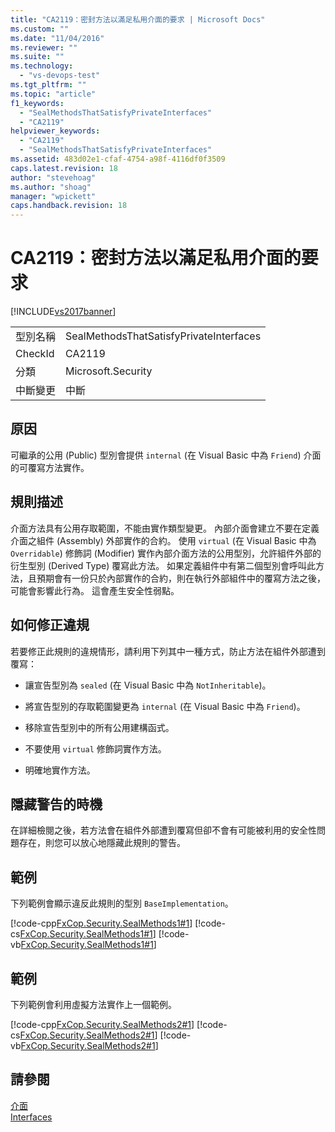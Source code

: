 ```yaml
---
title: "CA2119：密封方法以滿足私用介面的要求 | Microsoft Docs"
ms.custom: ""
ms.date: "11/04/2016"
ms.reviewer: ""
ms.suite: ""
ms.technology: 
  - "vs-devops-test"
ms.tgt_pltfrm: ""
ms.topic: "article"
f1_keywords: 
  - "SealMethodsThatSatisfyPrivateInterfaces"
  - "CA2119"
helpviewer_keywords: 
  - "CA2119"
  - "SealMethodsThatSatisfyPrivateInterfaces"
ms.assetid: 483d02e1-cfaf-4754-a98f-4116df0f3509
caps.latest.revision: 18
author: "stevehoag"
ms.author: "shoag"
manager: "wpickett"
caps.handback.revision: 18
---
```

# CA2119：密封方法以滿足私用介面的要求
[!INCLUDE[vs2017banner](../code-quality/includes/vs2017banner.md)]

|||  
|-|-|  
|型別名稱|SealMethodsThatSatisfyPrivateInterfaces|  
|CheckId|CA2119|  
|分類|Microsoft.Security|  
|中斷變更|中斷|  
  
## 原因  
 可繼承的公用 \(Public\) 型別會提供 `internal` \(在 Visual Basic 中為 `Friend`\) 介面的可覆寫方法實作。  
  
## 規則描述  
 介面方法具有公用存取範圍，不能由實作類型變更。  內部介面會建立不要在定義介面之組件 \(Assembly\) 外部實作的合約。  使用 `virtual` \(在 Visual Basic 中為 `Overridable`\) 修飾詞 \(Modifier\) 實作內部介面方法的公用型別，允許組件外部的衍生型別 \(Derived Type\) 覆寫此方法。  如果定義組件中有第二個型別會呼叫此方法，且預期會有一份只於內部實作的合約，則在執行外部組件中的覆寫方法之後，可能會影響此行為。  這會產生安全性弱點。  
  
## 如何修正違規  
 若要修正此規則的違規情形，請利用下列其中一種方式，防止方法在組件外部遭到覆寫：  
  
-   讓宣告型別為 `sealed` \(在 Visual Basic 中為 `NotInheritable`\)。  
  
-   將宣告型別的存取範圍變更為 `internal` \(在 Visual Basic 中為 `Friend`\)。  
  
-   移除宣告型別中的所有公用建構函式。  
  
-   不要使用 `virtual` 修飾詞實作方法。  
  
-   明確地實作方法。  
  
## 隱藏警告的時機  
 在詳細檢閱之後，若方法會在組件外部遭到覆寫但卻不會有可能被利用的安全性問題存在，則您可以放心地隱藏此規則的警告。  
  
## 範例  
 下列範例會顯示違反此規則的型別 `BaseImplementation`。  
  
 [!code-cpp[FxCop.Security.SealMethods1#1](../code-quality/codesnippet/CPP/ca2119-seal-methods-that-satisfy-private-interfaces_1.cpp)]
 [!code-cs[FxCop.Security.SealMethods1#1](../code-quality/codesnippet/CSharp/ca2119-seal-methods-that-satisfy-private-interfaces_1.cs)]
 [!code-vb[FxCop.Security.SealMethods1#1](../code-quality/codesnippet/VisualBasic/ca2119-seal-methods-that-satisfy-private-interfaces_1.vb)]  
  
## 範例  
 下列範例會利用虛擬方法實作上一個範例。  
  
 [!code-cpp[FxCop.Security.SealMethods2#1](../code-quality/codesnippet/CPP/ca2119-seal-methods-that-satisfy-private-interfaces_2.cpp)]
 [!code-cs[FxCop.Security.SealMethods2#1](../code-quality/codesnippet/CSharp/ca2119-seal-methods-that-satisfy-private-interfaces_2.cs)]
 [!code-vb[FxCop.Security.SealMethods2#1](../code-quality/codesnippet/VisualBasic/ca2119-seal-methods-that-satisfy-private-interfaces_2.vb)]  
  
## 請參閱  
 [介面](/dotnet/csharp/programming-guide/interfaces/index)   
 [Interfaces](/dotnet/visual-basic/programming-guide/language-features/interfaces/index)